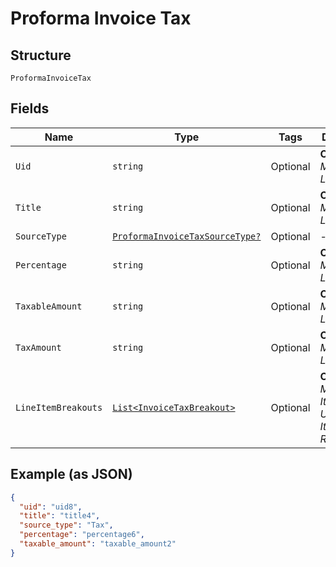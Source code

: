 
# Proforma Invoice Tax

## Structure

`ProformaInvoiceTax`

## Fields

| Name | Type | Tags | Description |
|  --- | --- | --- | --- |
| `Uid` | `string` | Optional | **Constraints**: *Minimum Length*: `1` |
| `Title` | `string` | Optional | **Constraints**: *Minimum Length*: `1` |
| `SourceType` | [`ProformaInvoiceTaxSourceType?`](../../doc/models/proforma-invoice-tax-source-type.md) | Optional | - |
| `Percentage` | `string` | Optional | **Constraints**: *Minimum Length*: `1` |
| `TaxableAmount` | `string` | Optional | **Constraints**: *Minimum Length*: `1` |
| `TaxAmount` | `string` | Optional | **Constraints**: *Minimum Length*: `1` |
| `LineItemBreakouts` | [`List<InvoiceTaxBreakout>`](../../doc/models/invoice-tax-breakout.md) | Optional | **Constraints**: *Minimum Items*: `1`, *Unique Items Required* |

## Example (as JSON)

```json
{
  "uid": "uid8",
  "title": "title4",
  "source_type": "Tax",
  "percentage": "percentage6",
  "taxable_amount": "taxable_amount2"
}
```

